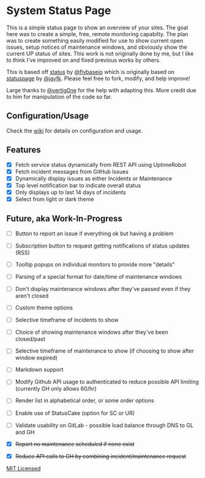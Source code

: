 
# System Status Page

This is a simple status page to show an overview of your sites. The goal here was to create a simple, free, remote monitoring capabilty. The plan was to create something easily modified for use to show current open issues, setup notices of maintenance windows, and obviously show the current UP status of sites. This work is not originally done by me, but I like to think I've improved on and fixed previous works by others.

This is based off [status](https://github.com/flybaseio/status) by [@flybaseio](https://github.com/flybaseio) which is originally based on [statuspage](https://github.com/jayfk/statuspage) by [@jayfk](https://github.com/jayfk). Please feel free to fork, modify, and help improve! 

Large thanks to [@vertig0ne](https://github.com/vertig0ne) for the help with adapting this. More credit due to him for manipulation of the code so far. 

## Configuration/Usage

Check the [wiki](https://github.com/1activegeek/status/wiki) for details on configuration and usage.

## Features

* [x] Fetch service status dynamically from REST API using UptimeRobot
* [x] Fetch incident messages from GitHub Issues
* [x] Dynamically display issues as either Incidents or Maintenance
* [x] Top level notification bar to indicate overall status
* [x] Only displays up to last 14 days of incidents
* [x] Select from light or dark theme

## Future, aka Work-In-Progress
* [ ] Button to report an issue if everything ok but having a problem
* [ ] Subscription button to request getting notifications of status updates (RSS)
* [ ] Tooltip popups on individual monitors to provide more "details"
* [ ] Parsing of a special format for date/time of maintenance windows
* [ ] Don't display maintenance windows after they've passed even if they aren't closed
* [ ] Custom theme options
* [ ] Selective timeframe of incidents to show
* [ ] Choice of showing maintenance windows after they've been closed/past
* [ ] Selective timeframe of maintenance to show (if choosing to show after window expired)
* [ ] Markdown support
* [ ] Modify Github API usage to authenticated to reduce possible API limiting (currently GH only allows 60/hr)
* [ ] Render list in alphabetical order, or some order options
* [ ] Enable use of StatusCake (option for SC or UR)
* [ ] Validate usability on GitLab - possible load balance through DNS to GL and GH
* [x] ~~Report no maintenance scheduled if none exist~~
* [x] ~~Reduce API calls to GH by combining incident/maintenance request~~


[MIT Licensed](https://raw.githubusercontent.com/flybaseio/status/gh-pages/LICENSE)
